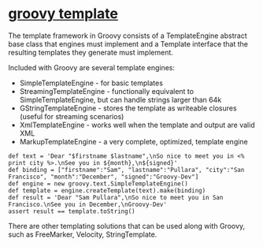 # [groovy template](https://docs.groovy-lang.org/docs/next/html/documentation/template-engines.html)
The template framework in Groovy consists of a TemplateEngine abstract base class that engines must implement and a Template interface that the resulting templates they generate must implement.

Included with Groovy are several template engines:
- SimpleTemplateEngine - for basic templates
- StreamingTemplateEngine - functionally equivalent to SimpleTemplateEngine, but can handle strings larger than 64k
- GStringTemplateEngine - stores the template as writeable closures (useful for streaming scenarios)
- XmlTemplateEngine - works well when the template and output are valid XML
- MarkupTemplateEngine - a very complete, optimized, template engine

```
def text = 'Dear "$firstname $lastname",\nSo nice to meet you in <% print city %>.\nSee you in ${month},\n${signed}'
def binding = ["firstname":"Sam", "lastname":"Pullara", "city":"San Francisco", "month":"December", "signed":"Groovy-Dev"]
def engine = new groovy.text.SimpleTemplateEngine()
def template = engine.createTemplate(text).make(binding)
def result = 'Dear "Sam Pullara",\nSo nice to meet you in San Francisco.\nSee you in December,\nGroovy-Dev'
assert result == template.toString()
```

There are other templating solutions that can be used along with Groovy, such as FreeMarker, Velocity, StringTemplate.
